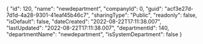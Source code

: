 {
  "id": 120,
  "name": "newdepartment",
  "companyId": 0,
  "guid": "acf3e27d-7d1d-4a28-9301-41eaf45b46c7",
  "sharingType": "Public",
  "readonly": false,
  "isDefault": false,
  "dateCreated": "2022-08-22T17:11:38.007",
  "lastUpdated": "2022-08-22T17:11:38.007",
  "departmentId": 140,
  "departmentName": "newdepartment",
  "isSystemDepartment": false
}